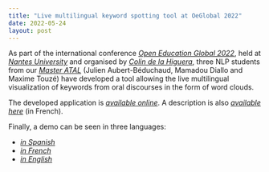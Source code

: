 ```yaml
---
title: "Live multilingual keyword spotting tool at OeGlobal 2022"
date: 2022-05-24
layout: post
---
```


As part of the international conference *[Open Education Global 2022](https://conference.oeglobal.org/2021/)*, held at *[Nantes University](https://www.univ-nantes.fr)* and organised by *[Colin de la Higuera](http://pagesperso.lina.univ-nantes.fr/~cdlh/)*, three NLP students from our *[Master ATAL]([https://csedu.scitevents.org/home.aspx](https://sciences-techniques.univ-nantes.fr/formations/masters/master-informatique))* (Julien Aubert-Béduchaud, Mamadou Diallo and Maxime Touzé) have developed a tool allowing the live multilingual visualization of keywords from oral discourses in the form of word clouds.

The developed application is *[available online](https://multiling-oeg.univ-nantes.fr)*. A description is also *[available here](https://chaireunescorel.ls2n.fr/2022/05/20/leducation-ouverte-ne-sera-pas-monolingue/)* (in French).

Finally, a demo can be seen in three languages:

- *[in Spanish](https://mediaserver.univ-nantes.fr/videos/multiling-oeg-1/)*
- *[in French](https://mediaserver.univ-nantes.fr/videos/multiling-oeg-3/)*
- *[in English](https://mediaserver.univ-nantes.fr/videos/multiling-oeg-2/)*
